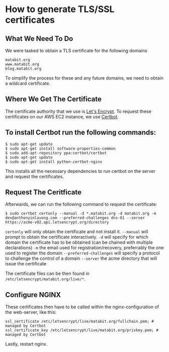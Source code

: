 # How to generate TLS/SSL certificates


## What We Need To Do
We were tasked to obtain a TLS certificate for the following domains

```
matabit.org
www.matabit.org
blog.matabit.org
```

To simplify the process for these and any future domains, we need to obtain a wildcard certificate.

## Where We Get The Certificate
The certificate authority that we use is [Let's Encrypt](https://letsencrypt.org/).
To request these certificates on our AWS EC2 instance, we use [Certbot](https://certbot.eff.org/lets-encrypt/ubuntuxenial-nginx).

## To install Certbot run the following commands:

```
$ sudo apt-get update
$ sudo apt-get install software-properties-common
$ sudo add-apt-repository ppa:certbot/certbot
$ sudo apt-get update
$ sudo apt-get install python-certbot-nginx
```

This installs all the necessary dependencies to run certbot on the server and request the certificates.

## Request The Ceritficate
Afterwards, we can run the following command to request the certificate:

```
$ sudo certbot certonly --manual -d *.matabit.org -d matabit.org -m dev@anthonyinlavong.com --preferred-challenges dns-01 --server https://acme-v02.api.letsencrypt.org/directory
```

`certonly` will only obtain the certificate and not install it.
`--manual` will prompt to obtain the certificate interactively.
`-d` will specify for which domain the certificate has to be obtained (can be chained with multiple declarations)
`-m` the email used for registration/recovery, preferrably the one used to register the domain
`--preferred-challenges` will specify a protocol to challenge the control of a domain
`--server` the acme directory that will issue the certificate

The certificate files can be then found in `/etc/letsencrypt/matabit.org/live/*`.

## Configure NGINX
These certificates then have to be called within the nginx-configuration of the web-server,
like this:

```
ssl_certificate /etc/letsencrypt/live/matabit.org/fullchain.pem; # managed by Certbot
ssl_certificate_key /etc/letsencrypt/live/matabit.org/privkey.pem; # managed by Certbot
```

Lastly, restart nginx.
